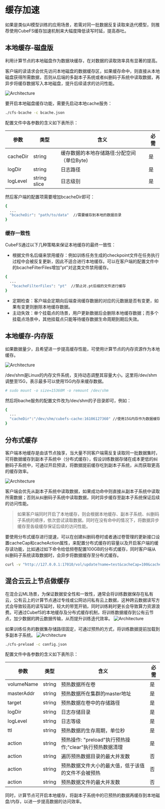 # 缓存加速
如果是类似AI模型训练的应用场景，若需对同一批数据反复读取来迭代模型，则推荐使用CubeFS缓存加速机制来大幅度降低读写时延，提高吞吐。

## 本地缓存-磁盘版
利用计算节点的本地磁盘作为数据块缓存，在对数据的读取效率具有显著的提高。

客户端的读请求会优先访问本地磁盘的数据缓存区，如果缓存命中，则直接从本地磁盘获得所需数据，否则从后端的多副本子系统或者纠删码子系统中读取数据，再异步将缓存数据写入本地磁盘，提升后续请求的访问性能。

![Architecture](./pic/cfs-bache-localdisk.png)

要开启本地磁盘缓存功能，需要先启动本地cache服务：

``` bash
./cfs-bcache -c bcache.json
```

配置文件中各参数的含义如下表所示：

| 参数           | 类型           | 含义                                   | 必需  |
|--------------|--------------|--------------------------------------|-----|
| cacheDir         | string       | 缓存数据的本地存储路径:分配空间（单位Byte)| 是   |
| logDir       | string       | 日志路径| 是   |
| logLevel      | string slice | 日志级别| 是   |

然后客户端的配置项需要增加bcacheDir即可：
``` bash
{
  ...
  "bcacheDir": "path/to/data"  //需要缓存到本地的数据目录
}
```

### 缓存一致性

CubeFS通过以下几种策略来保证本地缓存的最终一致性：

+ 根据文件名后缀来禁用缓存：例如训练任务生成的checkpoint文件在任务执行过程中会被反复更新，因此不适合进行本地缓存。可以在客户端的配置文件中的bcacheFilterFiles增加"pt"对这类文件禁用缓存。
``` bash
{
  ...
   "bcacheFilterFiles": "pt"  //禁止对.pt后缀的文件进行缓存
}
```
+ 定期检查：客户端会定期向后端查询缓存数据的对应的元数据是否有变更，如果有变更则删除本地缓存数据。
+ 主动失效：单个挂载点的场景，用户更新数据后会删除本地缓存数据；而多个挂载点场景中，其他挂载点只能等待缓存数据生命周期到期后失效。

## 本地缓存-内存版
如果数据量少，且希望进一步提高缓存性能，可使用计算节点的内存资源作为本地缓存。

![Architecture](./pic/cfs-bache-localmemory.png)

/dev/shm是Linux的内存文件系统，支持动态调整其容量大小。这里将/dev/shm调整至15G，表示最多可以使用15G内存来缓存数据。
``` bash
# sudo mount -o size=15360M -o remount /dev/shm
```
然后将bache服务的配置文件改为/dev/shm的子目录即可，例如：
``` bash
{
  ...
  "cacheDir":"/dev/shm/cubefs-cache:16106127360" //使用15G内存作为数据缓存
}
```

## 分布式缓存
客户端本地缓存是由该节点独享，当大量不同客户端需反复读取同一批数据集时，可将数据缓存到副本子系统中（分布式缓存），假设训练数据存储在成本更低的纠删码子系统中，可通过开启预读，将数据提前缓存吃到副本子系统，从而获取更高的缓存效率。

![Architecture](./pic/cfs-bache-distribute.png)

客户端会优先从副本子系统中读取数据，如果成功命中则直接从副本子系统中读取所需数据；否则从纠删码子系统中读取数据，同时异步缓存至副本子系统保证后续的访问性能。
> 如果客户端同时开启了本地缓存，则会根据本地缓存、副本子系统、纠删码子系统的顺序，依次尝试读取数据。同时在没有命中的情况下，将数据异步缓存至各级缓存保证后续的访问性能。

要使用分布式缓存进行提速，可以在创建纠删码卷时或者通过卷管理的更新接口设置cacheCap和cacheAction属性，来配置分布式缓存的容量以及开启客户端的缓存读功能，比如通过如下命令给低频卷配置100GB的分布式缓存，同时客户端从纠删码子系统读取数据时，会异步将数据缓存至分布式缓存。
``` bash
curl -v "http://127.0.0.1:17010/vol/update?name=test&cacheCap=100&cacheAction=1&authKey=md5(owner)"
```

## 混合云云上节点做缓存

在混合云ML场景，为保证数据安全性和一致性，通常会将训练数据保存在私有云，公有云上的计算节点通过专线或公网访问私有云上数据，这种跨云数据读写方式会导致较高的读写延时，较大的带宽开销，同时训练耗时更长会导致算力资源浪费。可通过CubefS的本地缓存及分布式缓存机制，将训练数据缓存到公有云节点，加少数据的跨云数据传输，从而提升训练迭代效率。
![Architecture](./pic/cfs-bache-hybridcloud.png)

如果训练任务的数据集存储路径固定，可通过预热的方式，将训练数据提前加载到多副本子系统。
![Architecture](./pic/cfs-preload.png)

``` bash
./cfs-preload -c config.json
```
配置文件中各参数的含义如下表所示：

| 参数           | 类型           | 含义                                   | 必需  |
|--------------|--------------|--------------------------------------|-----|
| volumeName         | string       | 预热数据所在卷| 是   |
| masterAddr      | string  | 预热数据所在集群的master地址| 是   |
| target       | string       | 预热数据在卷中的存储路径                              | 是   |
| logDir     | string       | 日志存储目录                  | 是   |
| logLevel   | string  | 日志等级| 是   |
| ttl | string       | 预热数据的生存周期，单位秒                   | 是   |
| action         | string       | 预热操作: "preload"执行预热操作;"clear"执行预热数据清理                          | 是   |
| action         | string       | 遍历预热数据目录的最大并发数                          | 否   |
| action         | string       | 预热数据文件大小的最大值，低于该值的文件不会被预热                          | 否   |
| action         | string       | 预热数据文件的最大并发数                          | 否   |

同时，计算节点可开启本地缓存，将副本子系统中的已预热的数据再缓存到本地磁盘/内存，以进一步提高数据的访问效率。

